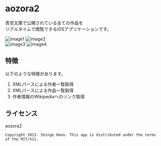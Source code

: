 aozora2
======================

青空文庫で公開されている全ての作品を  
リアルタイムで閲覧できるiOSアプリケーションです。  
  
  
![image1](http://nntp.ie-t.net/images/aozora1.png)
![image2](http://nntp.ie-t.net/images/aozora2.png)  
![image3](http://nntp.ie-t.net/images/aozora3.png)
![image4](http://nntp.ie-t.net/images/aozora4.png)  
  
  
特徴
------
以下のような特徴があります。  
1. XMLパースによる作者一覧取得  
2. XMLパースによる作品一覧取得  
3. 作者情報のWikipediaへのリンク取得  
  

ライセンス
------
aozora2  
  
`Copyright 2013. Shingo Hano. This app is distributed under the terms of the MIT/X11.`  
  

